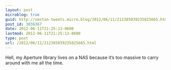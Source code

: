 ```yaml
---
layout: post
microblog: true
guid: http://vmstan-tweets.micro.blog/2012/06/11/212385039235825665.html
post_id: 3036367
date: 2012-06-11T21:25:13-0600
lastmod: 2012-06-11T21:25:13-0600
type: post
url: /2012/06/11/212385039235825665.html
---
```

Hell, my Aperture library lives on a NAS because it’s too massive to carry around with me all the time.
